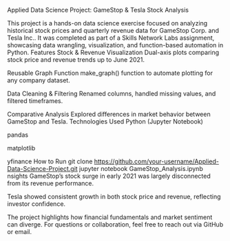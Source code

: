 Applied Data Science Project: GameStop & Tesla Stock Analysis

This project is a hands-on data science exercise focused on analyzing historical stock prices and quarterly revenue data for GameStop Corp. and Tesla Inc.. It was completed as part of a Skills Network Labs assignment, showcasing data wrangling, visualization, and function-based automation in Python.
Features
 Stock & Revenue Visualization Dual-axis plots comparing stock price and revenue trends up to June 2021.

Reusable Graph Function make_graph() function to automate plotting for any company dataset.

 Data Cleaning & Filtering Renamed columns, handled missing values, and filtered timeframes.

 Comparative Analysis Explored differences in market behavior between GameStop and Tesla.
 Technologies Used
Python (Jupyter Notebook)

pandas

matplotlib

yfinance
How to Run
git clone https://github.com/your-username/Applied-Data-Science-Project.git
jupyter notebook GameStop_Analysis.ipynb
nsights
GameStop’s stock surge in early 2021 was largely disconnected from its revenue performance.

Tesla showed consistent growth in both stock price and revenue, reflecting investor confidence.

The project highlights how financial fundamentals and market sentiment can diverge.
For questions or collaboration, feel free to reach out via GitHub or email.
